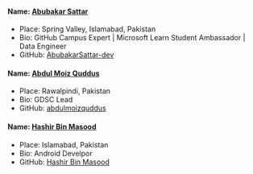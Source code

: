 #### Name: [Abubakar Sattar](https://github.com/AbubakarSattar-dev)

- Place: Spring Valley, Islamabad, Pakistan
- Bio: GitHub Campus Expert | Microsoft Learn Student Ambassador | Data Engineer
- GitHub: [AbubakarSattar-dev](https://github.com/AbubakarSattar-dev)

#### Name: [Abdul Moiz Quddus](https://github.com/abdulmoizquddus)

- Place: Rawalpindi, Pakistan
- Bio: GDSC Lead
- GitHub: [abdulmoizquddus](https://github.com/abdulmoizquddus)


#### Name: [Hashir Bin Masood](https://github.com/Hashir313)

- Place: Islamabad, Pakistan
- Bio: Android Develpor
- GitHub: [Hashir Bin Masood](https://github.com/Hashir313)
